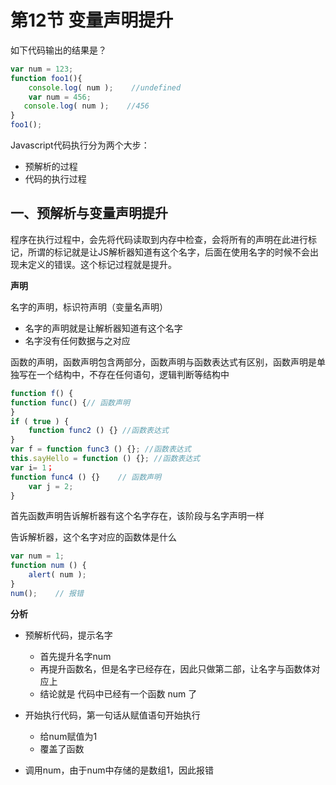 # 第12节 变量声明提升

如下代码输出的结果是？

```js
var num = 123;
function foo1(){
    console.log( num );    //undefined
    var num = 456;
   console.log( num );    //456
}
foo1();
```

Javascript代码执行分为两个大步：

* 预解析的过程
* 代码的执行过程

## 一、预解析与变量声明提升

程序在执行过程中，会先将代码读取到内存中检查，会将所有的声明在此进行标记，所谓的标记就是让JS解析器知道有这个名字，后面在使用名字的时候不会出现未定义的错误。这个标记过程就是提升。

**声明**

名字的声明，标识符声明（变量名声明）

* 名字的声明就是让解析器知道有这个名字
* 名字没有任何数据与之对应

函数的声明，函数声明包含两部分，函数声明与函数表达式有区别，函数声明是单独写在一个结构中，不存在任何语句，逻辑判断等结构中

```js
function f() {
function func() {// 函数声明
} 
if ( true ) {
    function func2 () {} //函数表达式
}
var f = function func3 () {}; //函数表达式
this.sayHello = function () {}; //函数表达式
var i= 1；
function func4 () {}    // 函数声明
    var j = 2;
}
```

首先函数声明告诉解析器有这个名字存在，该阶段与名字声明一样

告诉解析器，这个名字对应的函数体是什么

```js
var num = 1;
function num () {
    alert( num );
}
num();    // 报错
```

**分析**

* 预解析代码，提示名字
  * 首先提升名字num
  * 再提升函数名，但是名字已经存在，因此只做第二部，让名字与函数体对应上
  * 结论就是 代码中已经有一个函数 num 了

* 开始执行代码，第一句话从赋值语句开始执行
  * 给num赋值为1
  * 覆盖了函数
* 调用num，由于num中存储的是数组1，因此报错



